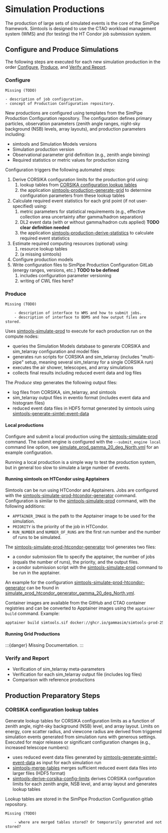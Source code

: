 # Simulation Productions

The production of large sets of simulated events is the core of the SimPipe framework.
Simtools is designed to use the CTAO workload management system (WMS) and (for testing) the HT Condor job submission system.

## Configure and Produce Simulations

The following steps are executed for each new simulation production in the order [Configure](#configure), [Produce](#produce), and [Verify and Report](#verify-and-report).

### Configure

```{warning}
Missing (TODO)

- description of job configuration.
- concept of Production Configuration repository.

```

New productions are configured using templates from the SimPipe Production Configuration repository.
The configuration defines primary particles, observation parameters (zenith angle ranges, night-sky background (NSB) levels, array layouts), and production parameters including:

- simtools and Simulation Models versions
- Simulation production version
- Observational parameter grid definition (e.g., zenith angle binning)
- Required statistics or metric values for production sizing

Configuration triggers the following automated steps:

1. Derive CORSIKA configuration limits for the production grid using:
    1. lookup tables from [CORSIKA configuration lookup tables](#corsika-configuration-lookup-tables)
    2. the application [simtools-production-generate-grid](production_generate_grid) to determine configuration parameters from these lookup tables
2. Calculate required event statistics for each grid point (if not user-specified) using:
    1. metric parameters for statistical requirements (e.g., effective collection area uncertainty after gamma/hadron separation)
    2. DL2 event data (with or without gamma/hadron cuts applied) **TODO clear definition needed**
    3. the application [simtools-production-derive-statistics](production_derive_statistics) to calculate required event statistics
3. Estimate required computing resources (optional) using:
    1. resource lookup tables
    2. (a missing simtools)
4. Configure production models
5. Write configuration files to SimPipe Production Configuration GitLab (energy ranges, versions, etc.) **TODO to be defined**
    1. includes configuration parameter versioning
    2. writing of CWL files here?

### Produce

```{warning}
Missing (TODO)

    - description of interface to WMS and how to submit jobs.
    - description of interface to BDMS and how output files are stored.

```

Uses [simtools-simulate-prod](https://gammasim.github.io/simtools/user-guide/applications/simtools-simulate-prod.html)
to execute for each production run on the compute nodes:

- queries the Simulation Models database to generate CORSIKA and sim_telarray configuration and model files
- generates run scripts for CORSIKA and sim_telarray (includes "multi-pipe" setup, meaning several sim_telarray for a single CORSIKA run)
- executes the air shower, telescopes, and array simulations
- collects final results including reduced event data and log files

The *Produce* step generates the following output files:

- log files from CORSIKA, sim_telarray, and simtools
- sim_telarray output files in eventio format (includes event data and histogram files)
- reduced event data files in HDF5 format generated by simtools using [simtools-generate-simtel-event-data](https://gammasim.github.io/simtools/user-guide/applications/simtools-generate-event-data.html)

#### Local productions

Configure and submit a local production using the [simtools-simulate-prod](simulate_prod) command.
The submit engine is configured with the `--submit_engine local` command line option, see
[simulate_prod_gamma_20_deg_North.yml](../tests/integration_tests/config/simulate_prod_gamma_20_deg_North.yml) for an example configuration.

Running a local production is a simple way to test the production system, but in general too slow to simulate a large number of events.

#### Running simtools on HTCondor using Apptainers

Simtools can be run using HTCondor and Apptainers. Jobs are configured with the [simtools-simulate-prod-htcondor-generator](simulate_prod_htcondor_generator) command.
Configuration is similar to the [simtools-simulate-prod](simulate_prod) command, with the following additions:

- `APPTAINER_IMAGE` is the path to the Apptainer image to be used for the simulation.
- `PRIORITY` is the priority of the job in HTCondor.
- `RUN_NUMBER` and `NUMBER_OF_RUNS` are the first run number and the number of runs to be simulated.

The [simtools-simulate-prod-htcondor-generator](simulate_prod_htcondor_generator) tool generates two files:

- a condor submission file to specify the apptainer, the number of jobs (equals the number of runs), the priority, and the output files.
- a condor submission script with the [simtools-simulate-prod](simulate_prod) command to be run in the apptainer.

An example for the configuration [simtools-simulate-prod-htcondor-generator](simulate_prod_htcondor_generator) can be found in [simulate_prod_htcondor_generator_gamma_20_deg_North.yml](tests/integration_tests/config/simulate_prod_htcondor_generator_gamma_20_deg_North.yml).

Container images are available from the GitHub and CTAO container registries and can be converted to Apptainer images using the `apptainer build` command.
Example:

```bash
apptainer build simtools.sif docker://ghcr.io/gammasim/simtools-prod-250304-corsika-78000-bernlohr-1.69-prod6-baseline-qgs3-avx2:20250507-154410
```

#### Running Grid Productions

:::{danger}
Missing Documentation.
:::


### Verify and Report

- Verification of sim_telarray meta-parameters
- Verification for each sim_telarray output file (includes log files)
- Comparison with reference productions

## Production Preparatory Steps

### CORSIKA configuration lookup tables

Generate lookup tables for CORSIKA configuration limits as a function of zenith angle, night-sky background (NSB) level, and array layout.
Limits on energy, core scatter radius, and viewcone radius are derived from triggered simulation events generated from
simulation runs with generous settings.
Executed for major releases or significant configuration changes (e.g., increased telescope numbers):

- uses reduced event data files generated by [simtools-generate-simtel-event-data](https://gammasim.github.io/simtools/user-guide/applications/simtools-generate-event-data.html) as input for each simulation run
- [simtools-merge-tables](https://gammasim.github.io/simtools/user-guide/applications/simtools-merge-tables.html) merges sufficient reduced event data files into larger files (HDF5 format)
- [simtools-derive-corsika-config-limits](https://gammasim.github.io/simtools/user-guide/applications/simtools-derive-corsika-config-limits.html) derives CORSIKA configuration limits for each zenith angle, NSB level, and array layout and generates lookup tables

Lookup tables are stored in the SimPipe Production Configuration gitlab repository.

```{warning}
Missing (TODO)

    - where are merged tables stored? Or temporarily generated and not stored?

```
